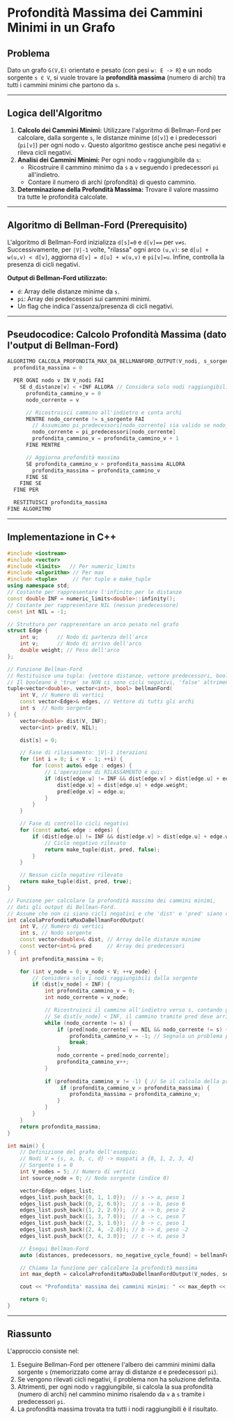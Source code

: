 # Profondità Massima dei Cammini Minimi in un Grafo

## Problema
Dato un grafo `G(V,E)` orientato e pesato (con pesi `w: E -> R`) e un nodo sorgente `s ∈ V`, si vuole trovare la **profondità massima** (numero di archi) tra tutti i cammini minimi che partono da `s`.

---

## Logica dell'Algoritmo

1.  **Calcolo dei Cammini Minimi:** Utilizzare l'algoritmo di Bellman-Ford per calcolare, dalla sorgente `s`, le distanze minime (`d[v]`) e i predecessori (`pi[v]`) per ogni nodo `v`. Questo algoritmo gestisce anche pesi negativi e rileva cicli negativi.
2.  **Analisi dei Cammini Minimi:** Per ogni nodo `v` raggiungibile da `s`:
    *   Ricostruire il cammino minimo da `s` a `v` seguendo i predecessori `pi` all'indietro.
    *   Contare il numero di archi (profondità) di questo cammino.
3.  **Determinazione della Profondità Massima:** Trovare il valore massimo tra tutte le profondità calcolate.

---

## Algoritmo di Bellman-Ford (Prerequisito)

L'algoritmo di Bellman-Ford inizializza `d[s]=0` e `d[v]=∞` per `v≠s`. Successivamente, per `|V|-1` volte, "rilassa" ogni arco `(u,v)`: se `d[u] + w(u,v) < d[v]`, aggiorna `d[v] = d[u] + w(u,v)` e `pi[v]=u`. Infine, controlla la presenza di cicli negativi.

**Output di Bellman-Ford utilizzato:**
*   `d`: Array delle distanze minime da `s`.
*   `pi`: Array dei predecessori sui cammini minimi.
*   Un flag che indica l'assenza/presenza di cicli negativi.

---

## Pseudocodice: Calcolo Profondità Massima (dato l'output di Bellman-Ford)

```c
ALGORITMO CALCOLA_PROFONDITA_MAX_DA_BELLMANFORD_OUTPUT(V_nodi, s_sorgente, d_distanze, pi_predecessori)
  profondita_massima = 0

  PER OGNI nodo v IN V_nodi FAI
    SE d_distanze[v] < +INF ALLORA // Considera solo nodi raggiungibili
      profondita_cammino_v = 0
      nodo_corrente = v

      // Ricostruisci cammino all'indietro e conta archi
      MENTRE nodo_corrente != s_sorgente FAI
        // Assumiamo pi_predecessori[nodo_corrente] sia valido se nodo_corrente != s_sorgente e raggiungibile
        nodo_corrente = pi_predecessori[nodo_corrente] 
        profondita_cammino_v = profondita_cammino_v + 1
      FINE MENTRE

      // Aggiorna profondità massima
      SE profondita_cammino_v > profondita_massima ALLORA
        profondita_massima = profondita_cammino_v
      FINE SE
    FINE SE
  FINE PER

  RESTITUISCI profondita_massima
FINE ALGORITMO
```

---

## Implementazione in C++

```cpp
#include <iostream>
#include <vector>
#include <limits>   // Per numeric_limits
#include <algorithm> // Per max
#include <tuple>     // Per tuple e make_tuple
using namespace std;
// Costante per rappresentare l'infinito per le distanze
const double INF = numeric_limits<double>::infinity();
// Costante per rappresentare NIL (nessun predecessore)
const int NIL = -1;

// Struttura per rappresentare un arco pesato nel grafo
struct Edge {
    int u;      // Nodo di partenza dell'arco
    int v;      // Nodo di arrivo dell'arco
    double weight; // Peso dell'arco
};

// Funzione Bellman-Ford
// Restituisce una tupla: {vettore distanze, vettore predecessori, booleano per cicli negativi}
// Il booleano è 'true' se NON ci sono cicli negativi, 'false' altrimenti.
tuple<vector<double>, vector<int>, bool> bellmanFord(
    int V, // Numero di vertici
    const vector<Edge>& edges, // Vettore di tutti gli archi
    int s  // Nodo sorgente
) {
    vector<double> dist(V, INF);
    vector<int> pred(V, NIL);

    dist[s] = 0;

    // Fase di rilassamento: |V|-1 iterazioni
    for (int i = 0; i < V - 1; ++i) {
        for (const auto& edge : edges) {
            // L'operazione di RILASSAMENTO è qui:
            if (dist[edge.u] != INF && dist[edge.v] > dist[edge.u] + edge.weight) {
                dist[edge.v] = dist[edge.u] + edge.weight;
                pred[edge.v] = edge.u;
            }
        }
    }

    // Fase di controllo cicli negativi
    for (const auto& edge : edges) {
        if (dist[edge.u] != INF && dist[edge.v] > dist[edge.u] + edge.weight) {
            // Ciclo negativo rilevato
            return make_tuple(dist, pred, false);
        }
    }

    // Nessun ciclo negativo rilevato
    return make_tuple(dist, pred, true);
}

// Funzione per calcolare la profondità massima dei cammini minimi,
// dati gli output di Bellman-Ford.
// Assume che non ci siano cicli negativi e che 'dist' e 'pred' siano corretti.
int calcolaProfonditaMaxDaBellmanFordOutput(
    int V, // Numero di vertici
    int s, // Nodo sorgente
    const vector<double>& dist, // Array delle distanze minime
    const vector<int>& pred     // Array dei predecessori
) {
    int profondita_massima = 0;

    for (int v_node = 0; v_node < V; ++v_node) {
        // Considera solo i nodi raggiungibili dalla sorgente
        if (dist[v_node] < INF) {
            int profondita_cammino_v = 0;
            int nodo_corrente = v_node;

            // Ricostruisci il cammino all'indietro verso s, contando gli archi.
            // Se dist[v_node] < INF, il cammino tramite pred deve arrivare a s.
            while (nodo_corrente != s) {
                if (pred[nodo_corrente] == NIL && nodo_corrente != s) {
                    profondita_cammino_v = -1; // Segnala un problema per questo cammino
                    break; 
                }
                nodo_corrente = pred[nodo_corrente];
                profondita_cammino_v++;
            }
            
            if (profondita_cammino_v != -1) { // Se il calcolo della profondità è andato a buon fine
                 if (profondita_cammino_v > profondita_massima) {
                    profondita_massima = profondita_cammino_v;
                }
            }
        }
    }
    return profondita_massima;
}

int main() {
    // Definizione del grafo dell'esempio:
    // Nodi V = {s, a, b, c, d} -> mappati a {0, 1, 2, 3, 4}
    // Sorgente s = 0
    int V_nodes = 5; // Numero di vertici
    int source_node = 0; // Nodo sorgente (indice 0)

    vector<Edge> edges_list;
    edges_list.push_back({0, 1, 1.0});  // s -> a, peso 1
    edges_list.push_back({0, 2, 6.0});  // s -> b, peso 6
    edges_list.push_back({1, 2, 2.0});  // a -> b, peso 2
    edges_list.push_back({1, 3, 7.0});  // a -> c, peso 7
    edges_list.push_back({2, 3, 1.0});  // b -> c, peso 1
    edges_list.push_back({2, 4, -2.0}); // b -> d, peso -2
    edges_list.push_back({3, 4, 3.0});  // c -> d, peso 3

    // Esegui Bellman-Ford
    auto [distances, predecessors, no_negative_cycle_found] = bellmanFord(V_nodes, edges_list, source_node);

    // Chiama la funzione per calcolare la profondità massima
    int max_depth = calcolaProfonditaMaxDaBellmanFordOutput(V_nodes, source_node, distances, predecessors);

    cout << "Profondita' massima dei cammini minimi: " << max_depth << endl;

    return 0;
}
```

---

## Riassunto

L'approccio consiste nel:
1.  Eseguire Bellman-Ford per ottenere l'albero dei cammini minimi dalla sorgente `s` (memorizzato come array di distanze `d` e predecessori `pi`).
2.  Se vengono rilevati cicli negativi, il problema non ha soluzione definita.
3.  Altrimenti, per ogni nodo `v` raggiungibile, si calcola la sua profondità (numero di archi) nel cammino minimo risalendo da `v` a `s` tramite i predecessori `pi`.
4.  La profondità massima trovata tra tutti i nodi raggiungibili è il risultato.
